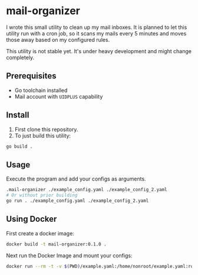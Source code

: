 # mail-organizer

I wrote this small utility to clean up my mail inboxes. It is planned to let this utility run with a cron job, so it scans my mails every 5 minutes and moves those away based on my configured rules.

This utility is not stable yet. It's under heavy development and might change completely.

## Prerequisites

- Go toolchain installed
- Mail account with `UIDPLUS` capability

## Install

1. First clone this repository.
2. To just build this utility:
```bash
go build .
```

## Usage

Execute the program and add your configs as arguments.

```bash
.mail-organizer ./example_config.yaml ./example_config_2.yaml
# Or without prior building
go run . ./example_config.yaml ./example_config_2.yaml
```

## Using Docker

First create a docker image:
```bash
docker build -t mail-organizer:0.1.0 .
```

Next run the Docker Image and mount your configs:
```bash
docker run --rm -t -v $(PWD)/example.yaml:/home/nonroot/example.yaml:ro mail-organizer:0.1.0
```
